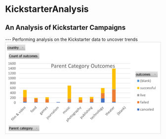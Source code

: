 # KickstarterAnalysis
## An Analysis of Kickstarter Campaigns
--- Performing analysis on the Kickstarter data to uncover trends
![image_name](https://github.com/raneymjohnGit/KickstarterAnalysis/blob/main/Parent_Category_Outcomes.png)
